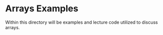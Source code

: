 # Arrays Examples
Within this directory will be examples and lecture code utilized to discuss arrays.